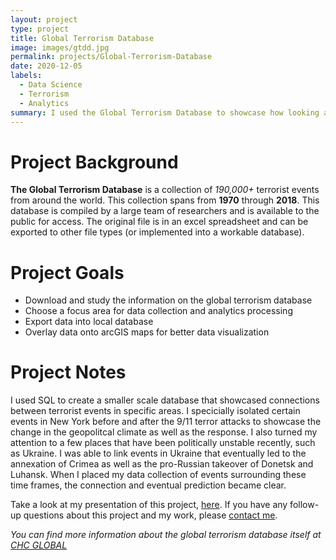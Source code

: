 ```yaml
---
layout: project
type: project
title: Global Terrorism Database
image: images/gtdd.jpg
permalink: projects/Global-Terrorism-Database
date: 2020-12-05
labels:
  - Data Science
  - Terrorism
  - Analytics
summary: I used the Global Terrorism Database to showcase how looking at data points from the past, could help to predict the future. 
---
```

# Project Background
**The Global Terrorism Database** is a collection of *190,000+* terrorist events from around the world. This collection spans from **1970** through **2018**. 
This database is compiled by a large team of researchers and is available to the public for access. The original file is in an excel spreadsheet and can be exported to other file types (or implemented into a workable database). 

# Project Goals 
- Download and study the information on the global terrorism database
- Choose a focus area for data collection and analytics processing
- Export data into local database
- Overlay data onto arcGIS maps for better data visualization

# Project Notes
I used SQL to create a smaller scale database that showcased connections between terrorist events in specific areas. 
I specicially isolated certain events in New York before and after the 9/11 terror attacks to showcase the change in the geopolitcal climate as well as the response. I also turned my attention to a few places that have been politically unstable recently, such as Ukraine. I was able to link events in Ukraine that eventually led to the annexation of Crimea as well as the pro-Russian takeover of Donetsk and Luhansk. When I placed my data collection of events surrounding these time frames, the connection and eventual prediction became clear. 

Take a look at my presentation of this project, [here](https://drive.google.com/file/d/1rQmhqor-qMBLQ_hR1wb3AfW43jC7WVvo/view?usp=sharing). 
If you have any follow-up questions about this project and my work, please [contact me](mailto:nkimoto@hawaii.edu).

 
*You can find more information about the global terrorism database itself at [CHC GLOBAL](https://start.umd.edu/gtd/)*
